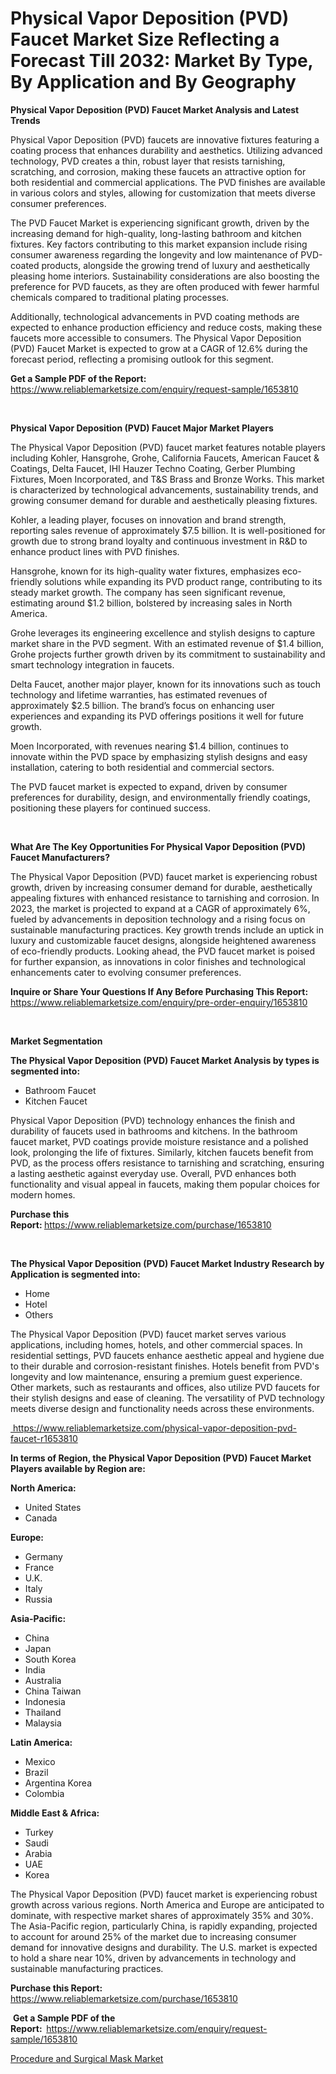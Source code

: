 <p><h1>Physical Vapor Deposition (PVD) Faucet Market Size Reflecting a Forecast Till 2032: Market By Type, By Application and By Geography</h1></p><p><strong>Physical Vapor Deposition (PVD) Faucet Market Analysis and Latest Trends</strong></p>
<p><p>Physical Vapor Deposition (PVD) faucets are innovative fixtures featuring a coating process that enhances durability and aesthetics. Utilizing advanced technology, PVD creates a thin, robust layer that resists tarnishing, scratching, and corrosion, making these faucets an attractive option for both residential and commercial applications. The PVD finishes are available in various colors and styles, allowing for customization that meets diverse consumer preferences.</p><p>The PVD Faucet Market is experiencing significant growth, driven by the increasing demand for high-quality, long-lasting bathroom and kitchen fixtures. Key factors contributing to this market expansion include rising consumer awareness regarding the longevity and low maintenance of PVD-coated products, alongside the growing trend of luxury and aesthetically pleasing home interiors. Sustainability considerations are also boosting the preference for PVD faucets, as they are often produced with fewer harmful chemicals compared to traditional plating processes.</p><p>Additionally, technological advancements in PVD coating methods are expected to enhance production efficiency and reduce costs, making these faucets more accessible to consumers. The Physical Vapor Deposition (PVD) Faucet Market is expected to grow at a CAGR of 12.6% during the forecast period, reflecting a promising outlook for this segment.</p></p>
<p><strong>Get a Sample PDF of the Report:&nbsp;</strong> <a href="https://www.reliablemarketsize.com/enquiry/request-sample/1653810?utm_campaign=2778&utm_medium=2&utm_source=Github&utm_content=ia&utm_term=05042025&utm_id=physical-vapor-deposition-pvd-faucet">https://www.reliablemarketsize.com/enquiry/request-sample/1653810</a></p>
<p>&nbsp;</p>
<p><strong>Physical Vapor Deposition (PVD) Faucet Major Market Players</strong></p>
<p><p>The Physical Vapor Deposition (PVD) faucet market features notable players including Kohler, Hansgrohe, Grohe, California Faucets, American Faucet & Coatings, Delta Faucet, IHI Hauzer Techno Coating, Gerber Plumbing Fixtures, Moen Incorporated, and T&S Brass and Bronze Works. This market is characterized by technological advancements, sustainability trends, and growing consumer demand for durable and aesthetically pleasing fixtures.</p><p>Kohler, a leading player, focuses on innovation and brand strength, reporting sales revenue of approximately $7.5 billion. It is well-positioned for growth due to strong brand loyalty and continuous investment in R&D to enhance product lines with PVD finishes.</p><p>Hansgrohe, known for its high-quality water fixtures, emphasizes eco-friendly solutions while expanding its PVD product range, contributing to its steady market growth. The company has seen significant revenue, estimating around $1.2 billion, bolstered by increasing sales in North America.</p><p>Grohe leverages its engineering excellence and stylish designs to capture market share in the PVD segment. With an estimated revenue of $1.4 billion, Grohe projects further growth driven by its commitment to sustainability and smart technology integration in faucets.</p><p>Delta Faucet, another major player, known for its innovations such as touch technology and lifetime warranties, has estimated revenues of approximately $2.5 billion. The brand’s focus on enhancing user experiences and expanding its PVD offerings positions it well for future growth.</p><p>Moen Incorporated, with revenues nearing $1.4 billion, continues to innovate within the PVD space by emphasizing stylish designs and easy installation, catering to both residential and commercial sectors.</p><p>The PVD faucet market is expected to expand, driven by consumer preferences for durability, design, and environmentally friendly coatings, positioning these players for continued success.</p></p>
<p>&nbsp;</p>
<p><strong>What Are The Key Opportunities For Physical Vapor Deposition (PVD) Faucet Manufacturers?</strong></p>
<p><p>The Physical Vapor Deposition (PVD) faucet market is experiencing robust growth, driven by increasing consumer demand for durable, aesthetically appealing fixtures with enhanced resistance to tarnishing and corrosion. In 2023, the market is projected to expand at a CAGR of approximately 6%, fueled by advancements in deposition technology and a rising focus on sustainable manufacturing practices. Key growth trends include an uptick in luxury and customizable faucet designs, alongside heightened awareness of eco-friendly products. Looking ahead, the PVD faucet market is poised for further expansion, as innovations in color finishes and technological enhancements cater to evolving consumer preferences.</p></p>
<p><strong>Inquire or Share Your Questions If Any Before Purchasing This Report:</strong> <a href="https://www.reliablemarketsize.com/enquiry/pre-order-enquiry/1653810?utm_campaign=2778&utm_medium=2&utm_source=Github&utm_content=ia&utm_term=05042025&utm_id=physical-vapor-deposition-pvd-faucet">https://www.reliablemarketsize.com/enquiry/pre-order-enquiry/1653810</a></p>
<p>&nbsp;</p>
<p><strong>Market Segmentation</strong></p>
<p><strong>The Physical Vapor Deposition (PVD) Faucet Market Analysis by types is segmented into:</strong></p>
<p><ul><li>Bathroom Faucet</li><li>Kitchen Faucet</li></ul></p>
<p><p>Physical Vapor Deposition (PVD) technology enhances the finish and durability of faucets used in bathrooms and kitchens. In the bathroom faucet market, PVD coatings provide moisture resistance and a polished look, prolonging the life of fixtures. Similarly, kitchen faucets benefit from PVD, as the process offers resistance to tarnishing and scratching, ensuring a lasting aesthetic against everyday use. Overall, PVD enhances both functionality and visual appeal in faucets, making them popular choices for modern homes.</p></p>
<p><strong>Purchase this Report:&nbsp;</strong><a href="https://www.reliablemarketsize.com/purchase/1653810?utm_campaign=2778&utm_medium=2&utm_source=Github&utm_content=ia&utm_term=05042025&utm_id=physical-vapor-deposition-pvd-faucet">https://www.reliablemarketsize.com/purchase/1653810</a></p>
<p>&nbsp;</p>
<p><strong>The Physical Vapor Deposition (PVD) Faucet Market Industry Research by Application is segmented into:</strong></p>
<p><ul><li>Home</li><li>Hotel</li><li>Others</li></ul></p>
<p><p>The Physical Vapor Deposition (PVD) faucet market serves various applications, including homes, hotels, and other commercial spaces. In residential settings, PVD faucets enhance aesthetic appeal and hygiene due to their durable and corrosion-resistant finishes. Hotels benefit from PVD's longevity and low maintenance, ensuring a premium guest experience. Other markets, such as restaurants and offices, also utilize PVD faucets for their stylish designs and ease of cleaning. The versatility of PVD technology meets diverse design and functionality needs across these environments.</p></p>
<p><a href="https://www.reliablemarketsize.com/physical-vapor-deposition-pvd-faucet-r1653810?utm_campaign=2778&utm_medium=2&utm_source=Github&utm_content=ia&utm_term=05042025&utm_id=physical-vapor-deposition-pvd-faucet">&nbsp;https://www.reliablemarketsize.com/physical-vapor-deposition-pvd-faucet-r1653810</a></p>
<p><strong>In terms of Region, the Physical Vapor Deposition (PVD) Faucet Market Players available by Region are:</strong></p>
<p>
    <p> <strong> North America: </strong>
        <ul>
            <li>United States</li>
            <li>Canada</li>
        </ul>
        </p> 
    <p> <strong> Europe: </strong>
        <ul>
            <li>Germany</li>
            <li>France</li>
            <li>U.K.</li>
            <li>Italy</li>
            <li>Russia</li>
        </ul>
        </p> 
    <p> <strong> Asia-Pacific: </strong>
        <ul>
            <li>China</li>
            <li>Japan</li>
            <li>South Korea</li>
            <li>India</li>
            <li>Australia</li>
            <li>China Taiwan</li>
            <li>Indonesia</li>
            <li>Thailand</li>
            <li>Malaysia</li>
        </ul>
        </p> 
    <p> <strong> Latin America: </strong>
        <ul>
            <li>Mexico</li>
            <li>Brazil</li>
            <li>Argentina Korea</li>
            <li>Colombia</li>
        </ul>
        </p> 
    <p> <strong> Middle East & Africa: </strong>
        <ul>
            <li>Turkey</li>
            <li>Saudi</li>
            <li>Arabia</li>
            <li>UAE</li>
            <li>Korea</li>
        </ul>
    </p>
    </p>
<p><p>The Physical Vapor Deposition (PVD) faucet market is experiencing robust growth across various regions. North America and Europe are anticipated to dominate, with respective market shares of approximately 35% and 30%. The Asia-Pacific region, particularly China, is rapidly expanding, projected to account for around 25% of the market due to increasing consumer demand for innovative designs and durability. The U.S. market is expected to hold a share near 10%, driven by advancements in technology and sustainable manufacturing practices.</p></p>
<p><strong>Purchase this Report: </strong><a href="https://www.reliablemarketsize.com/purchase/1653810?utm_campaign=2778&utm_medium=2&utm_source=Github&utm_content=ia&utm_term=05042025&utm_id=physical-vapor-deposition-pvd-faucet">https://www.reliablemarketsize.com/purchase/1653810</a></p>
<p>&nbsp;<strong>Get a Sample PDF of the Report:&nbsp;&nbsp;</strong><a href="https://www.reliablemarketsize.com/enquiry/request-sample/1653810?utm_campaign=2778&utm_medium=2&utm_source=Github&utm_content=ia&utm_term=05042025&utm_id=physical-vapor-deposition-pvd-faucet">https://www.reliablemarketsize.com/enquiry/request-sample/1653810</a></p>
<p><strong></strong></p>
<p><p><a href="https://github.com/pimanoruman/Market-Research-Report-List-1/blob/main/procedure-and-surgical-mask-market.md?utm_campaign=2778&utm_medium=2&utm_source=Github&utm_content=ia&utm_term=05042025&utm_id=physical-vapor-deposition-pvd-faucet">Procedure and Surgical Mask Market</a></p></p>